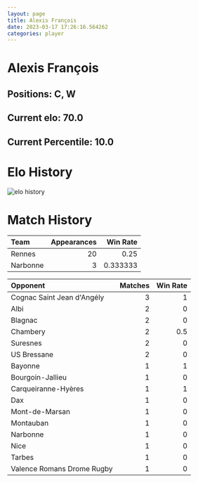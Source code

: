 ```yaml
---  
layout: page  
title: Alexis François  
date: 2023-03-17 17:26:16.564262  
categories: player  
---
```

# Alexis François

## Positions: C, W

## Current elo: 70.0

## Current Percentile: 10.0

# Elo History


![elo history](history_AlexisFrançois.png)
# Match History


| Team     |   Appearances |   Win Rate |
|:---------|--------------:|-----------:|
| Rennes   |            20 |   0.25     |
| Narbonne |             3 |   0.333333 |

| Opponent                   |   Matches |   Win Rate |
|:---------------------------|----------:|-----------:|
| Cognac Saint Jean d'Angély |         3 |        1   |
| Albi                       |         2 |        0   |
| Blagnac                    |         2 |        0   |
| Chambery                   |         2 |        0.5 |
| Suresnes                   |         2 |        0   |
| US Bressane                |         2 |        0   |
| Bayonne                    |         1 |        1   |
| Bourgoin-Jallieu           |         1 |        0   |
| Carqueiranne-Hyères        |         1 |        1   |
| Dax                        |         1 |        0   |
| Mont-de-Marsan             |         1 |        0   |
| Montauban                  |         1 |        0   |
| Narbonne                   |         1 |        0   |
| Nice                       |         1 |        0   |
| Tarbes                     |         1 |        0   |
| Valence Romans Drome Rugby |         1 |        0   |